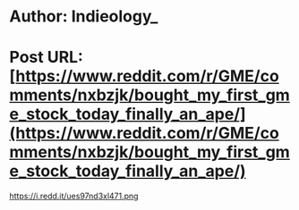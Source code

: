 # Author: Indieology_
# Post URL: [https://www.reddit.com/r/GME/comments/nxbzjk/bought_my_first_gme_stock_today_finally_an_ape/](https://www.reddit.com/r/GME/comments/nxbzjk/bought_my_first_gme_stock_today_finally_an_ape/)


https://i.redd.it/ues97nd3xl471.png